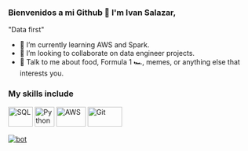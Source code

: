 

### Bienvenidos a mi Github 👋 I'm Ivan Salazar,

"Data first" 

- 🌱 I’m currently learning AWS and Spark.
- 👯 I’m looking to collaborate on data engineer projects.
- 💬 Talk to me about  food, Formula 1 :racing_car:, memes, or anything else that interests you.

### My skills include

<p align="left">
  <img title="SQL" src="https://cloudblogs.microsoft.com/uploads/prod/sites/32/2020/05/SQL.png" width="50" height="40" />
	<img title="Python" src="https://raw.githubusercontent.com/Thomas-George-T/Thomas-George-T/master/assets/python.svg" width="40" height="40" />
	<img title="AWS" src="https://raw.githubusercontent.com/Thomas-George-T/Thomas-George-T/master/assets/aws.svg" width="60" height="40" />
	<img title="Git" src="https://raw.githubusercontent.com/Thomas-George-T/Thomas-George-T/master/assets/git.svg" width="70" height="40" />
</p>


[![bot](https://user-images.githubusercontent.com/82000274/171852513-60977e74-f5d6-43ef-8d74-beed1fd17de4.png)](www.google.com)
